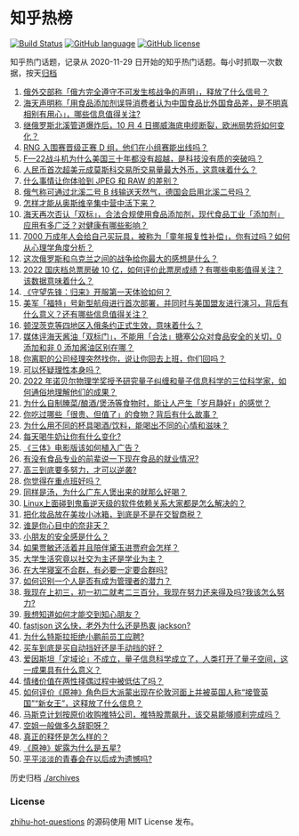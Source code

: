 # 知乎热榜
[![Build Status](https://github.com/ToWeLong/zhihu-hot-questions/workflows/CI/badge.svg)](https://github.com/ToWeLong/zhihu-hot-questions/actions)
[![GitHub language](https://img.shields.io/badge/language-golang-orange.svg)](https://golang.org/)
[![GitHub license](https://img.shields.io/github/license/ToWeLong/zhihu-hot-questions)](https://github.com/ToWeLong/zhihu-hot-questions/blob/main/LICENSE)

知乎热门话题，记录从 2020-11-29 日开始的知乎热门话题。每小时抓取一次数据，按天[归档](./archives)

<!-- BEGIN -->

1. [俄外交部称「俄方完全遵守不可发生核战争的声明」，释放了什么信号？](https://www.zhihu.com/question/557734035)
1. [海天声明称「用食品添加剂误导消费者认为中国食品比外国食品差，是不明真相别有用心」，哪些信息值得关注?](https://www.zhihu.com/question/557679215)
1. [继俄罗斯北溪管道爆炸后，10 月 4 日挪威海底电缆断裂，欧洲局势将如何变化？](https://www.zhihu.com/question/557721933)
1. [RNG 入围赛晋级正赛 D 组，他们在小组赛能出线吗？](https://www.zhihu.com/question/557700693)
1. [F—22战斗机为什么美国三十年都没有超越，是科技没有质的突破吗？](https://www.zhihu.com/question/512936281)
1. [人民币首次超美元成莫斯科交易所交易量最大外币，这意味着什么？](https://www.zhihu.com/question/557738944)
1. [什么事情让你体验到 JPEG 和 RAW 的差别？](https://www.zhihu.com/question/38237641)
1. [俄气称可通过北溪二号 B 线输送天然气，德国会启用北溪二号吗？](https://www.zhihu.com/question/557742985)
1. [怎样才能从奥斯维辛集中营中活下来？](https://www.zhihu.com/question/264567317)
1. [海天再次否认「双标」，合法合规使用食品添加剂，现代食品工业「添加剂」应用有多广泛？对健康有哪些影响？](https://www.zhihu.com/question/557745141)
1. [7000 万成年人会给自己买玩具，被称为「童年报复性补偿」，你有过吗？如何从心理学角度分析？](https://www.zhihu.com/question/557759707)
1. [这次俄罗斯和乌克兰之间的战争给你最大的感想是什么？](https://www.zhihu.com/question/557174235)
1. [2022 国庆档总票房破 10 亿，如何评价此票房成绩？有哪些电影值得关注？该数据意味着什么？](https://www.zhihu.com/question/557650080)
1. [《守望先锋：归来》开服第一天体验如何？](https://www.zhihu.com/question/557686923)
1. [美军「福特」号新型航母进行首次部署，并同时与美国盟友进行演习，背后有什么意义？还有哪些信息值得关注？](https://www.zhihu.com/question/557769248)
1. [顿涅茨克等四地区入俄条约正式生效，意味着什么？](https://www.zhihu.com/question/557796073)
1. [媒体评海天酱油「双标门」，不能用「合法」搪塞公众对食品安全的关切，0 添加和非 0 添加酱油区别在哪？](https://www.zhihu.com/question/557797008)
1. [你离职的公司经理突然找你，说让你回去上班，你们回吗？](https://www.zhihu.com/question/402491064)
1. [可以怀疑理性本身吗？](https://www.zhihu.com/question/548354239)
1. [2022 年诺贝尔物理学奖授予研究量子纠缠和量子信息科学的三位科学家，如何通俗地理解他们的成果？](https://www.zhihu.com/question/557632336)
1. [为什么自制腌菜/酿酒/煲汤等食物时，能让人产生「岁月静好」的感觉？](https://www.zhihu.com/question/555915073)
1. [你吃过哪些「很贵、但值了」的食物？背后有什么故事？](https://www.zhihu.com/question/555930305)
1. [为什么用不同的杯具喝酒/饮料，能喝出不同的心情和滋味？](https://www.zhihu.com/question/555930292)
1. [每天喝牛奶让你有什么变化?](https://www.zhihu.com/question/278716779)
1. [《三体》电影版该如何植入广告？](https://www.zhihu.com/question/26878902)
1. [有没有食品专业的前辈说一下现在食品的就业情况?](https://www.zhihu.com/question/540360360)
1. [高三到底要多努力，才可以逆袭?](https://www.zhihu.com/question/557627508)
1. [你觉得在重点班好吗？](https://www.zhihu.com/question/549643867)
1. [同样是汤，为什么广东人煲出来的就那么好喝？](https://www.zhihu.com/question/333382086)
1. [Linux上面碰到鬼畜逆天级的软件依赖关系大家都是怎么解决的？](https://www.zhihu.com/question/291606128)
1. [把化妆品放在美妆小冰箱，到底是不是在交智商税？](https://www.zhihu.com/question/555873979)
1. [谁是你心目中的奈非天？](https://www.zhihu.com/question/557389474)
1. [小朋友的安全感是什么？](https://www.zhihu.com/question/507363985)
1. [如果贾敏还活着并且陪伴黛玉进贾府会怎样？](https://www.zhihu.com/question/555470998)
1. [大学生活究竟以社交为主还是学业为主？](https://www.zhihu.com/question/557632894)
1. [在大学寝室不合群，有必要一定要合群吗?](https://www.zhihu.com/question/557298250)
1. [如何识别一个人是否有成为管理者的潜力？](https://www.zhihu.com/question/552098960)
1. [我现在上初三，初一初二就考二三百分，我现在努力还来得及吗?我该怎么努力?](https://www.zhihu.com/question/557739373)
1. [我想知道如何才能交到知心朋友？](https://www.zhihu.com/question/557592154)
1. [fastjson 这么快，老外为什么还是热衷 jackson?](https://www.zhihu.com/question/44199956)
1. [为什么特斯拉拒绝小鹏前员工应聘?](https://www.zhihu.com/question/499046292)
1. [买车到底是买自动挡好还是手动挡的好？](https://www.zhihu.com/question/557615876)
1. [爱因斯坦「定域论」不成立，量子信息科学成立了，人类打开了量子空间，这一成果具有什么意义？](https://www.zhihu.com/question/557732508)
1. [情绪价值在两性择偶过程中被低估了吗？](https://www.zhihu.com/question/555268641)
1. [如何评价《原神》角色巨大派蒙出现在伦敦河面上并被英国人称“接管英国”“新女王”，这释放了什么信息？](https://www.zhihu.com/question/557608297)
1. [马斯克计划按原价收购推特公司，推特股票飙升，该交易能够顺利完成吗？](https://www.zhihu.com/question/557690182)
1. [空姐一般做多久辞职呀？](https://www.zhihu.com/question/321008335)
1. [真正的释怀是怎么样的？](https://www.zhihu.com/question/556136082)
1. [《原神》妮露为什么是五星?](https://www.zhihu.com/question/555287764)
1. [平平淡淡的青春会在以后成为遗憾吗?](https://www.zhihu.com/question/557623908)

<!-- END -->

历史归档 [./archives](./archives)


### License
[zhihu-hot-questions](https://github.com/towelong/zhihu-hot-questions) 的源码使用 MIT License 发布。